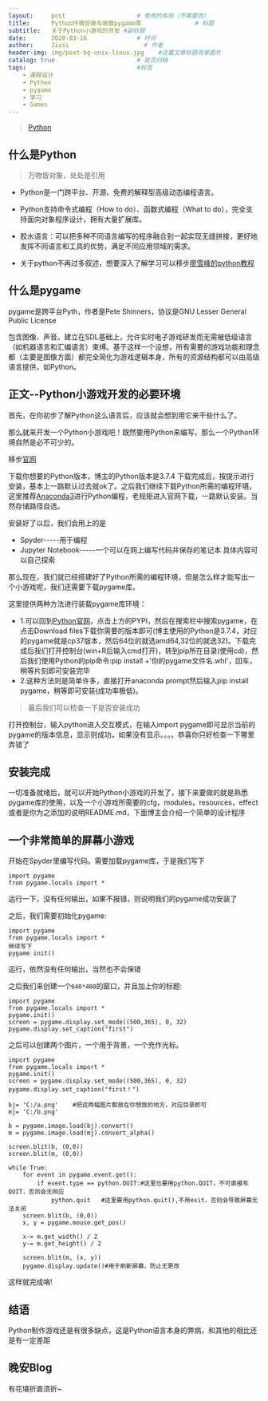 ```yaml
---
layout:     post                    # 使用的布局（不需要改）
title:      Python环境安装与装载pygame库               # 标题 
subtitle:   关于Python小游戏的开发 #副标题
date:       2020-03-16              # 时间
author:     Jiusi                     # 作者
header-img: img/post-bg-unix-linux.jpg    #这篇文章标题背景图片
catalog: true                       # 是否归档
tags:                               #标签
    - 课程设计
    - Python
    - pygame
    - 学习
    - Games
---
```

>[Python](http://www.python.org)

## 什么是Python

>万物皆对象，处处是引用

- Python是一门跨平台、开源、免费的解释型高级动态编程语言。
- Python支持命令式编程（How to do）、函数式编程（What to do），完全支持面向对象程序设计，拥有大量扩展库。
- 胶水语言：可以把多种不同语言编写的程序融合到一起实现无缝拼接，更好地发挥不同语言和工具的优势，满足不同应用领域的需求。

- 关于python不再过多叙述，想要深入了解学习可以移步[廖雪峰的python教程](https://www.liaoxuefeng.com/wiki/1016959663602400)

## 什么是pygame

pygame是跨平台Pyth，作者是Pete Shinners，协议是GNU Lesser General Public License

包含图像、声音。建立在SDL基础上，允许实时电子游戏研发而无需被低级语言（如机器语言和汇编语言）束缚。基于这样一个设想，所有需要的游戏功能和理念都（主要是图像方面）都完全简化为游戏逻辑本身，所有的资源结构都可以由高级语言提供，如Python。

## 正文--Python小游戏开发的必要环境

首先，在你初步了解Python这么语言后，应该就会想到用它来干些什么了。

那么就来开发一个Python小游戏吧！既然要用Python来编写，那么一个Python环境自然是必不可少的。

移步[官网](http://www.python.org)

下载你想要的Python版本，博主的Python版本是3.7.4
下载完成后，按提示进行安装，基本上一路默认过去就ok了。之后我们继续下载Python所需的编程环境，这里推荐[Anaconda3](https://www.anaconda.com/)进行Python编程，老规矩进入官网下载，一路默认安装。当然存储路径自选。

安装好了以后，我们会用上的是
 - Spyder-----用于编程
 - Jupyter Notebook-----一个可以在网上编写代码并保存的笔记本
具体内容可以自己探索

那么现在，我们就已经搭建好了Python所需的编程环境，但是怎么样才能写出一个小游戏呢，我们还需要下载pygame库。

这里提供两种方法进行装载pygame库环境：
 - 1.可以回到[Python官网](http://www.python.org)，点击上方的PYPI，然后在搜索栏中搜索pygame，在点击Download files下载你需要的版本即可(博主使用的Python是3.7.4，对应的pygame就是cp37版本，然后64位的就选amd64,32位的就选32)。下载完成后我们打开控制台(win+R后输入cmd打开)，转到pip所在目录(使用cd)，然后我们使用Python的pip命令:pip install +'你的pygame文件名.whl'，回车，稍等片刻即可安装完毕
 - 2.这种方法则是简单许多，直接打开anaconda prompt然后输入pip install pygame，稍等即可安装(成功率极低)。

 >最后我们可以检查一下是否安装成功

 打开控制台，输入python进入交互模式，在输入import pygame即可显示当前的pygame的版本信息，显示则成功，如果没有显示。。。。恭喜你只好检查一下哪里弄错了

## 安装完成
一切准备就绪后，就可以开始Python小游戏的开发了，接下来要做的就是熟悉pygame库的使用，以及一个小游戏所需要的cfg，modules，resources，effect或者是你为之添加的说明README.md，下面博主会介绍一个简单的设计程序

## 一个非常简单的屏幕小游戏

开始在Spyder里编写代码。需要加载pygame库，于是我们写下
```
import pygame
from pygame.locals import *
```
运行一下，没有任何输出，如果不报错，则说明我们的pygame成功安装了

之后，我们需要初始化pygame:
```
import pygame
from pygame.locals import *
继续写下
pygame init()
```
运行，依然没有任何输出，当然也不会保错

之后我们来创建一个`640*480`的窗口，并且加上你的标题:
```
import pygame
from pygame.locals import *
pygame.init()
screen = pygame.display.set_mode((500,365), 0, 32)
pygame.display.set_caption("first")
```

之后可以创建两个图片，一个用于背景，一个充作光标。
```
import pygame
from pygame.locals import *
pygame.init()
screen = pygame.display.set_mode((500,365), 0, 32)
pygame.display.set_caption("first！")

bj= 'C:/a.png'    #把这两幅图片都放在你想放的地方，对应目录即可
mj= 'C:/b.png'

b = pygame.image.load(bj).convert()
m = pygame.image.load(mj).convert_alpha()

screen.blit(b, (0,0))
screen.blit(m, (0,0))

while True:
    for event in pygame.event.get():
        if event.type == python.QUIT:#这里也要用python.QUIT，不可直接写QUIT，否则会无响应
            python.quit   #这里要用python.quit(),不用exit，否则会导致屏幕无法关闭
    screen.blit(b, (0,0))   
    x, y = pygame.mouse.get_pos()

    x-= m.get_width() / 2
    y-= m.get_height() / 2

    screen.blit(m, (x, y))
    pygame.display.update()#用于刷新屏幕，防止无更改
```

这样就完成咯!

## 结语
Python制作游戏还是有很多缺点，这是Python语言本身的弊病，和其他的相比还是有一定差距

## 晚安Blog
有花堪折直须折~